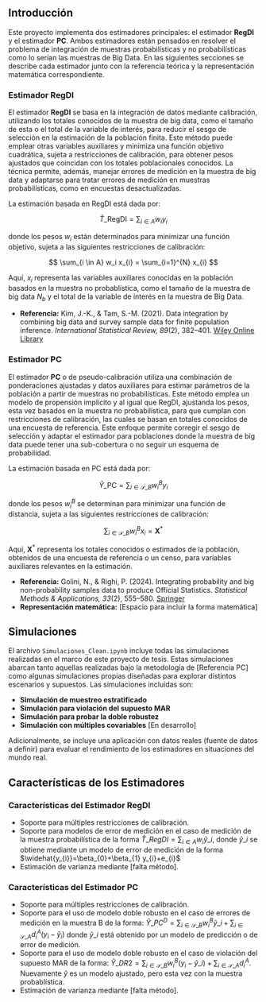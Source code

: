 ## Introducción
Este proyecto implementa dos estimadores principales: el estimador **RegDI** y el estimador **PC**. Ambos estimadores están pensados en resolver el problema de integración de muestras probabilísticas y no probabilísticas como lo serían las muestras de Big Data. En las siguientes secciones se describe cada estimador junto con la referencia teórica y la representación matemática correspondiente.

### Estimador RegDI
El estimador **RegDI** se basa en la integración de datos mediante calibración, utilizando los totales conocidos de la muestra de big data, como el tamaño de esta o el total de la variable de interés, para reducir el sesgo de selección en la estimación de la población finita. Este método puede emplear otras variables auxiliares y minimiza una función objetivo cuadrática, sujeta a restricciones de calibración, para obtener pesos ajustados que coincidan con los totales poblacionales conocidos. La técnica permite, además, manejar errores de medición en la muestra de big data y adaptarse para tratar errores de medición en muestras probabilísticas, como en encuestas desactualizadas.

La estimación basada en RegDI está dada por:

$$
\widehat{T}\_{\text{RegDI}} = \sum_{i \in A} w_i y_i
$$

donde los pesos $w_i$ están determinados para minimizar una función objetivo, sujeta a las siguientes restricciones de calibración:

$$
\sum_{i \in A} w_i x_{i} = \sum_{i=1}^{N} x_{i} 
$$

Aquí, $x_{i}$ representa las variables auxiliares conocidas en la población basados en la muestra no probablística, como el tamaño de la muestra de big data $N_b$ y el total de la variable de interés en la muestra de Big Data. 

- **Referencia:** Kim, J.-K., & Tam, S.-M. (2021). Data integration by combining big data and survey sample data for finite population inference. *International Statistical Review, 89*(2), 382–401. [Wiley Online Library](https://onlinelibrary.wiley.com/doi/10.1111/insr.12434)

### Estimador PC
El estimador **PC** o de pseudo-calibración utiliza una combinación de ponderaciones ajustadas y datos auxiliares para estimar parámetros de la población a partir de muestras no probabilísticas. Este método emplea un modelo de propensión implícito y al igual que RegDI, ajustanda los pesos, esta vez basados en la muestra no probabilística, para que cumplan con restricciones de calibración, las cuales se basan en totales conocidos de una encuesta de referencia. Este enfoque permite corregir el sesgo de selección y adaptar el estimador para poblaciones donde la muestra de big data puede tener una sub-cobertura o no seguir un esquema de probabilidad.

La estimación basada en PC está dada por:

$$
\widehat{Y}\_{\text{PC}} = \sum_{i \in \mathcal{S}\_{B}} w_{i}^{B} y_{i}
$$

donde los pesos $w_{i}^{B}$ se determinan para minimizar una función de distancia, sujeta a las siguientes restricciones de calibración:

$$
\sum_{i \in \mathcal{S}\_{B}} w_{i}^{B} x_{i} = \mathbf{X}^{*}
$$

Aquí, $\mathbf{X}^{*}$ representa los totales conocidos o estimados de la población, obtenidos de una encuesta de referencia o un censo, para variables auxiliares relevantes en la estimación.

- **Referencia:** Golini, N., & Righi, P. (2024). Integrating probability and big non-probability samples data to produce Official Statistics. *Statistical Methods & Applications, 33*(2), 555–580. [Springer](https://link.springer.com/article/10.1007/s10260-023-00740-y)
- **Representación matemática:** [Espacio para incluir la forma matemática]

## Simulaciones
El archivo `Simulaciones_Clean.ipynb` incluye todas las simulaciones realizadas en el marco de este proyecto de tesis. Estas simulaciones abarcan tanto aquellas realizadas bajo la metodología de [Referencia PC] como algunas simulaciones propias diseñadas para explorar distintos escenarios y supuestos. Las simulaciones incluidas son:

- **Simulación de muestreo estratificado**
- **Simulación para violación del supuesto MAR**
- **Simulación para probar la doble robustez**
- **Simulación con múltiples covariables** [En desarrollo]

Adicionalmente, se incluye una aplicación con datos reales (fuente de datos a definir) para evaluar el rendimiento de los estimadores en situaciones del mundo real.

## Características de los Estimadores

### Características del Estimador RegDI
- Soporte para múltiples restricciones de calibración.
- Soporte para modelos de error de medición en el caso de medición de la muestra probabilística de la forma $\widehat{T}\_{RegDI}=\sum_{i \in A} w_{i} \widehat{y}\_{i}$, donde $\widehat{y}\_{i}$ se obtiene mediante un modelo de error de medición de la forma $\widehat{y_{i}}=\beta_{0}+\beta_{1} y_{i}+e_{i}$
- Estimación de varianza mediante [falta método].

### Características del Estimador PC
- Soporte para múltiples restricciones de calibración.
- Soporte para el uso de modelo doble robusto en el caso de errores de medición en la muestra B de la forma: $\hat{Y}\_{P C}^{D}=\sum_{i \in \mathcal{S}\_{B}} w_{i}^{B} \tilde{y}\_{i}+\sum_{i \in \mathcal{S}\_{A}} d_{i}^{A}\left(y_{i}-\hat{y}_{i}\right)$ donde $\tilde{y}\_{i}$ está obtenido por un modelo de predicción o de error de medición. 
- Soporte para el uso de modelo doble robusto en el caso de violación del supuesto MAR de la forma: $\hat{Y}\_{D R 2}=\sum_{i \in \mathcal{S}\_{B}} w_{i}^{B}\left(y_{i}-\hat{y}\_{i}\right)+\sum_{i \in \mathcal{S}\_{A}} d_{i}^{A}$. Nuevamente $\hat{y}$ es un modelo ajustado, pero esta vez con la muestra probablística.
- Estimación de varianza mediante [falta método].
